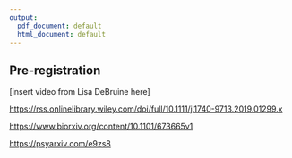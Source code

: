 ```yaml
---
output:
  pdf_document: default
  html_document: default
---
```


## Pre-registration <a name="preregistration"></a>

[insert video from Lisa DeBruine here]

https://rss.onlinelibrary.wiley.com/doi/full/10.1111/j.1740-9713.2019.01299.x

https://www.biorxiv.org/content/10.1101/673665v1


https://psyarxiv.com/e9zs8
